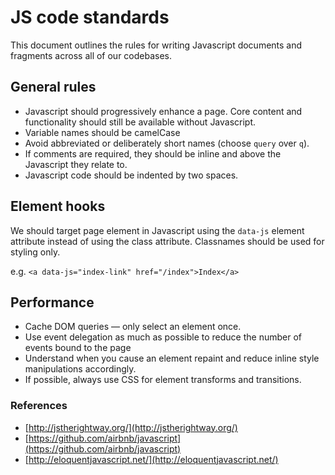 # JS code standards
This document outlines the rules for writing Javascript documents and fragments across all of our codebases.

## General rules
- Javascript should progressively enhance a page. Core content and functionality should still be available without Javascript.
- Variable names should be camelCase
- Avoid abbreviated or deliberately short names (choose `query` over `q`).
- If comments are required, they should be inline and above the Javascript they relate to.
- Javascript code should be indented by two spaces.

## Element hooks
We should target page element in Javascript using the `data-js` element attribute instead of using the class attribute. Classnames should be used for styling only.

e.g. `<a data-js="index-link" href="/index">Index</a>`

## Performance
  - Cache DOM queries — only select an element once.
  - Use event delegation as much as possible to reduce the number of events bound to the page
  - Understand when you cause an element repaint and reduce inline style manipulations accordingly.
  - If possible, always use CSS for element transforms and transitions.

### References
- [http://jstherightway.org/](http://jstherightway.org/)
- [https://github.com/airbnb/javascript](https://github.com/airbnb/javascript)
- [http://eloquentjavascript.net/](http://eloquentjavascript.net/)
